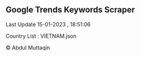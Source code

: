 

## Google Trends Keywords Scraper 
 
Last Update 15-01-2023 , 18:51:06

Country List :
VIETNAM.json



© Abdul Muttaqin 
